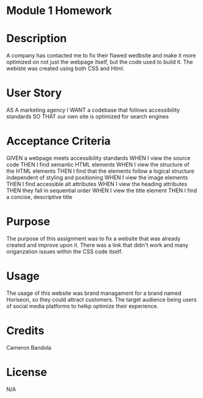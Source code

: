 # Module 1 Homework

# Description

A company has contacted me to fix their flawed wedbsite and make it more optimized on not just the webpage itself, but the code used to build it. The webiste was created using both CSS and Html.

# User Story   

AS A marketing agency
I WANT a codebase that follows accessibility standards
SO THAT our own site is optimized for search engines

# Acceptance Criteria

GIVEN a webpage meets accessibility standards
WHEN I view the source code
THEN I find semantic HTML elements
WHEN I view the structure of the HTML elements
THEN I find that the elements follow a logical structure independent of styling and positioning
WHEN I view the image elements
THEN I find accessible alt attributes
WHEN I view the heading attributes
THEN they fall in sequential order
WHEN I view the title element
THEN I find a concise, descriptive title

# Purpose

The purpose of this assignment was to fix a website that was already created and improve upon it. There was a link that didn't work and many origanzation issues within the CSS code itself.

# Usage

The usage of this website was brand managament for a brand named Horiseon, so they could attract customers. The target audience being users of social media platforms to helkp optimize their experience.

# Credits

Cameron Bandola

# License

N/A

